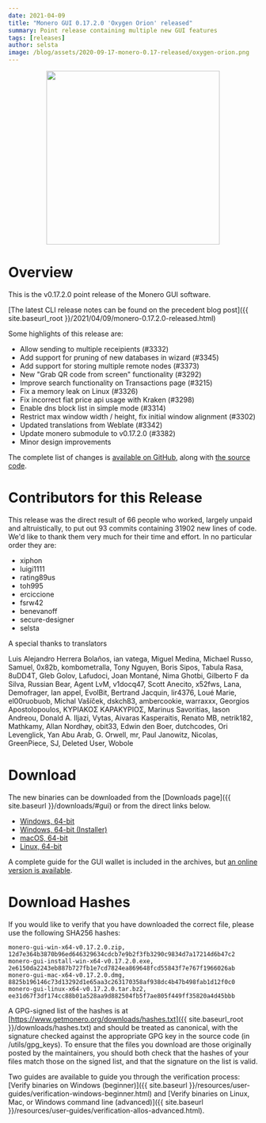 ```yaml
---
date: 2021-04-09
title: "Monero GUI 0.17.2.0 'Oxygen Orion' released"
summary: Point release containing multiple new GUI features
tags: [releases]
author: selsta
image: /blog/assets/2020-09-17-monero-0.17-released/oxygen-orion.png
---
```


<div align="center">
    <img src="{{ page.image }}" width="350px">
</div>

# Overview

This is the v0.17.2.0 point release of the Monero GUI software.

[The latest CLI release notes can be found on the precedent blog post]({{ site.baseurl_root }}/2021/04/09/monero-0.17.2.0-released.html)

Some highlights of this release are:

- Allow sending to multiple receipients (#3332)
- Add support for pruning of new databases in wizard (#3345)
- Add support for storing multiple remote nodes (#3373)
- New "Grab QR code from screen" functionality (#3292)
- Improve search functionality on Transactions page (#3215)
- Fix a memory leak on Linux (#3326)
- Fix incorrect fiat price api usage with Kraken (#3298)
- Enable dns block list in simple mode (#3314)
- Restrict max window width / height, fix initial window alignment (#3302)
- Updated translations from Weblate (#3342)
- Update monero submodule to v0.17.2.0 (#3382)
- Minor design improvements

The complete list of changes is [available on GitHub](https://github.com/monero-project/monero-gui/compare/v0.17.1.9...v0.17.2.0), along with [the source code](https://github.com/monero-project/monero-gui/tree/v0.17.2.0).

# Contributors for this Release

This release was the direct result of 66 people who worked, largely unpaid and altruistically, to put out 93 commits containing 31902 new lines of code. We'd like to thank them very much for their time and effort. In no particular order they are:

- xiphon
- luigi1111
- rating89us
- toh995
- erciccione
- fsrw42
- benevanoff
- secure-designer
- selsta

A special thanks to translators

Luis Alejandro Herrera Bolaños, ian vatega, Miguel Medina, Michael Russo, Samuel, 0x82b, kombometralla, Tony Nguyen, Boris Sipos, Tabula Rasa, 8uDD4T, Gleb Golov, Lafudoci, Joan Montané, Nima Ghotbi, Gilberto F da Silva, Russian Bear, Agent LvM, v1docq47, Scott Anecito, x52fws, Lana, Demofrager, Ian appel, EvolBit, Bertrand Jacquin, lir4376, Loué Marie, el00ruobuob, Michal Vašíček, dskch83, ambercookie, warraxxx, Georgios Apostolopoulos, ΚΥΡΙΑΚΟΣ ΚΑΡΑΚΥΡΙΟΣ, Marinus Savoritias, Iason Andreou, Donald A. Iljazi, Vytas, Aivaras Kasperaitis, Renato MB, netrik182, Mathkamy, Allan Nordhøy, obit33, Edwin den Boer, dutchcodes, Ori Levenglick, Yan Abu Arab, G. Orwell, mr, Paul Janowitz, Nicolas, GreenPiece, SJ, Deleted User, Wobole

# Download

The new binaries can be downloaded from the [Downloads page]({{ site.baseurl }}/downloads/#gui) or from the direct links below.

- [Windows, 64-bit](https://downloads.getmonero.org/gui/monero-gui-win-x64-v0.17.2.0.zip)
- [Windows, 64-bit (Installer)](https://downloads.getmonero.org/gui/monero-gui-install-win-x64-v0.17.2.0.exe)
- [macOS, 64-bit](https://downloads.getmonero.org/gui/monero-gui-mac-x64-v0.17.2.0.dmg)
- [Linux, 64-bit](https://downloads.getmonero.org/gui/monero-gui-linux-x64-v0.17.2.0.tar.bz2)

A complete guide for the GUI wallet is included in the archives, but [an online version is available](https://github.com/monero-ecosystem/monero-GUI-guide/blob/master/monero-GUI-guide.md).

# Download Hashes

If you would like to verify that you have downloaded the correct file, please use the following SHA256 hashes:

```
monero-gui-win-x64-v0.17.2.0.zip, 12d7e364b3870b96ed646329634cdcb7e9b2f3fb3290c9834d7a17214d6b47c2
monero-gui-install-win-x64-v0.17.2.0.exe, 2e6150da2243eb887b727fb1e7cd7824ea869648fcd55843f7e767f1966026ab
monero-gui-mac-x64-v0.17.2.0.dmg, 8825b196146c73d13292d1e65aa3c263170358af938dc4b47b498fab1d12f0c0
monero-gui-linux-x64-v0.17.2.0.tar.bz2, ee31d67f3df174cc88b01a528aa9d882504fb5f7ae805f449ff35820a4d45bbb
```

A GPG-signed list of the hashes is at [https://www.getmonero.org/downloads/hashes.txt]({{ site.baseurl_root }}/downloads/hashes.txt) and should be treated as canonical, with the signature checked against the appropriate GPG key in the source code (in /utils/gpg_keys). To ensure that the files you download are those originally posted by the maintainers, you should both check that the hashes of your files match those on the signed list, and that the signature on the list is valid.

Two guides are available to guide you through the verification process: [Verify binaries on Windows (beginner)]({{ site.baseurl }}/resources/user-guides/verification-windows-beginner.html) and [Verify binaries on Linux, Mac, or Windows command line (advanced)]({{ site.baseurl }}/resources/user-guides/verification-allos-advanced.html).
